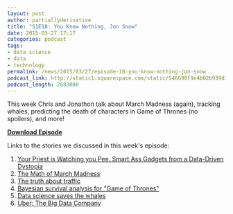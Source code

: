 ```yaml
---
layout: post
author: partiallyderivative
title: "S1E18: You Know Nothing, Jon Snow"
date: 2015-03-27 17:17
categories: podcast
tags:
- data science
- data
- technology
permalink: /news/2015/03/27/episode-18-you-know-nothing-jon-snow
podcast_link: http://static1.squarespace.com/static/546690f9e4b02b939d34b2b1/546691b4e4b01fdff0c848ac/55158fbbe4b0d6bbb546fc86/1427476501836/Partially_Derivative_Episode_18.mp3
podcast_length: 2683000
---
```


This week Chris and Jonathon talk about March Madness (again), tracking
whales, predicting the death of characters in Game of Thrones (no
spoilers), and more!

[**Download Episode**](http://static1.squarespace.com/static/546690f9e4b02b939d34b2b1/546691b4e4b01fdff0c848ac/55158fbbe4b0d6bbb546fc86/1427476501836/Partially_Derivative_Episode_18.mp3)

Links to the stories we discussed in this week's episode:

1.  [Your Priest is Watching you Pee. Smart Ass Gadgets from a
Data-Driven
Dystopia](http://priceonomics.com/one-artists-take-on-the-future-of-personal-data/)
2.  [The Math of March
Madness](http://www.nytimes.com/2015/03/22/opinion/sunday/making-march-madness-easy.html)
3.  [The truth about
traffic](http://flowingdata.com/2015/03/20/traffic-gridlock-simulation/)
4.  [Bayesian survival analysis for "Game of
Thrones"](http://allendowney.blogspot.com/2015/03/bayesian-survival-analysis-for-game-of.html)
5.  [Data science saves the
whales](http://www.nature.com/news/world-s-whaling-slaughter-tallied-1.17080?WT.mc_id=TWT_NatureNews)
6.  [Uber: The Big Data
Company](http://www.forbes.com/sites/ronhirson/2015/03/23/uber-the-big-data-company/)
